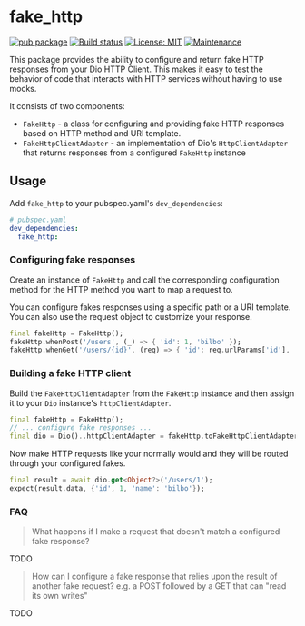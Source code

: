 # fake_http

[![pub package](https://img.shields.io/pub/v/fake_http.svg)](https://pub.dev/packages/fake_http)
[![Build status](https://github.com/Betterment/dart_fake_http/actions/workflows/ci.yml/badge.svg?branch=main)](https://github.com/Betterment/dart_fake_http/actions/workflows/ci.yml?query=branch%3Amain)
[![License: MIT](https://img.shields.io/badge/License-MIT-yellow.svg)](https://opensource.org/licenses/MIT)
[![Maintenance](https://img.shields.io/badge/Maintained%3F-yes-green.svg)](https://GitHub.com/Betterment/dart_fake_http/pulse)

This package provides the ability to configure and return fake HTTP
responses from your Dio HTTP Client. This makes it easy to test the
behavior of code that interacts with HTTP services without having to use
mocks.

It consists of two components:

* `FakeHttp` - a class for configuring and providing fake HTTP responses
    based on HTTP method and URI template.
* `FakeHttpClientAdapter` - an implementation of Dio's
    `HttpClientAdapter` that returns responses from a configured
    `FakeHttp` instance

## Usage

Add `fake_http` to your pubspec.yaml's `dev_dependencies`:

```yaml
# pubspec.yaml
dev_dependencies:
  fake_http:
```

### Configuring fake responses

Create an instance of `FakeHttp` and call the corresponding
configuration method for the HTTP method you want to map a request to.

You can configure fakes responses using a specific path or a URI
template. You can also use the request object to customize your
response.

```dart
final fakeHttp = FakeHttp();
fakeHttp.whenPost('/users', (_) => { 'id': 1, 'bilbo' });
fakeHttp.whenGet('/users/{id}', (req) => { 'id': req.urlParams['id'], 'name': 'bilbo' });
```

### Building a fake HTTP client

Build the `FakeHttpClientAdapter` from the `FakeHttp` instance and then
assign it to your `Dio` instance's `httpClientAdapter`.

```dart
final fakeHttp = FakeHttp();
// ... configure fake responses ...
final dio = Dio()..httpClientAdapter = fakeHttp.toFakeHttpClientAdapter();
```

Now make HTTP requests like your normally would and they will be routed
through your configured fakes.

```dart
final result = await dio.get<Object?>('/users/1');
expect(result.data, {'id', 1, 'name': 'bilbo'});
```

### FAQ

> What happens if I make a request that doesn't match a configured fake
> response?

TODO

> How can I configure a fake response that relies upon the result of
> another fake request? e.g. a POST followed by a GET that can "read its
> own writes"

TODO
